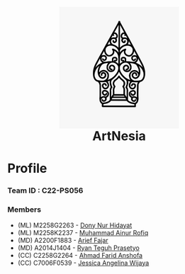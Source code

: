 <h1 align="center">
  <img align="center" src="/profile/documents/logo.jpg"  width="270"></img>
<br>
ArtNesia
</h1>

# Profile

### Team ID : C22-PS056

### Members

* (ML) M2258G2263 - [Dony Nur Hidayat](https://github.com/donynurh)
* (ML) M2258K2237 - [Muhammad Ainur Rofiq](https://github.com/MuhammadAinurR)
* (MD) A2200F1883 - [Arief Fajar](https://github.com/Human-Version)
* (MD) A2014J1404 - [Ryan Teguh Prasetyo](https://github.com/ryntgh)
* (CC) C2258G2264 - [Ahmad Farid Anshofa](https://github.com/FaridAnshofa)
* (CC) C7006F0539 - [Jessica Angelina Wijaya](https://github.com/jessicangeliina)
